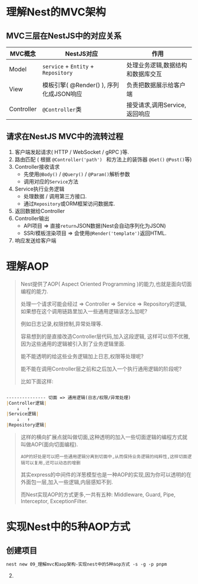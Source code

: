 # 理解Nest的MVC架构

## MVC三层在NestJS中的对应关系

| MVC概念    | NestJS对应                              | 作用                              |
| ---------- | --------------------------------------- | --------------------------------- |
| Model      | `service`  + `Entity` + `Repository`    | 处理业务逻辑,数据结构和数据库交互 |
| View       | 模板引擎( @Render() ), 序列化成JSON响应 | 负责把数据展示给客户端            |
| Controller | `@Controller`类                         | 接受请求,调用Service,返回响应     |

## 请求在NestJS MVC中的流转过程

1. 客户端发起请求( HTTP / WebSocket / gRPC )等.
2. 路由匹配 ( 根据 `@Controller('path') ` 和方法上的装饰器  `@Get()` `@Post()`等)
3. Controller接收请求
   - 先使用`@Body()` / `@Query()` / `@Param()`解析参数
   - 调用对应的`Service`方法
4. Service执行业务逻辑
   - 处理数据 / 调用第三方接口.
   - 通过`Repository`或ORM框架访问数据库.
5. 返回数据给Controller
6. Controller输出
   - API项目 => 直接`return`JSON数据(Nest会自动序列化为JSON)
   - SSR/模板渲染项目 => 会使用`@Render('template')`返回HTML.
7. 响应发送给客户端

# 理解AOP

> Nest提供了AOP( Aspect Oriented Programming )的能力,也就是面向切面编程的能力.
>
> 处理一个请求可能会经过 => Controller => Service => Repository的逻辑, 如果想在这个调用链路里加入一些通用逻辑该怎么加呢?
>
> 例如日志记录,权限控制,异常处理等.
>
> 容易想到的是直接改造Controller层代码,加入这段逻辑, 这样可以但不优雅,因为这些通用的逻辑被引入到了业务逻辑里面.
>
> 能不能透明的给这些业务逻辑加上日志,权限等处理呢? 
>
> 能不能在调用Controller层之前和之后加入一个执行通用逻辑的阶段呢? 
>
> 比如下面这样:

```markdown

--------------- 切面 => 通用逻辑(日志/权限/异常处理)
|Controller逻辑|    
	↓	↑
|Service逻辑|
	↓	↑
|Repository逻辑|
```

> 这样的横向扩展点就叫做切面,这种透明的加入一些切面逻辑的编程方式就叫做AOP(面向切面编程).
>
> `AOP的好处是可以把一些通用逻辑分离到切面中,从而保持业务逻辑的纯粹性,这样切面逻辑可以复用,还可以动态的增删`
>
> 其实express的中间件的洋葱模型也是一种AOP的实现,因为你可以透明的在外面包一层,加入一些逻辑,内层感知不到.
>
> 而Nest实现AOP的方式更多,一共有五种: Middleware, Guard, Pipe, Interceptor, ExceptionFilter.

# 实现Nest中的5种AOP方式

## 创建项目

```markdown
nest new 09_理解mvc和aop架构-实现nest中的5种aop方式 -s -g -p pnpm
```

2.